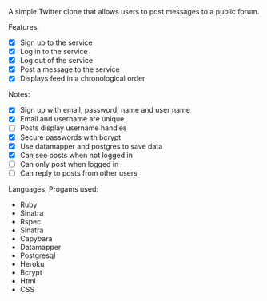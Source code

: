 A simple Twitter clone that allows users to post messages to a public forum. 

Features:
- [x] Sign up to the service
- [x] Log in to the service
- [x] Log out of the service
- [x] Post a message to the service
- [x] Displays feed in a chronological order

Notes:
- [x] Sign up with email, password, name and user name
- [x] Email and username are unique
- [ ] Posts display username handles 
- [x] Secure passwords with bcrypt
- [x] Use datamapper and postgres to save data
- [x] Can see posts when not logged in
- [ ] Can only post when logged in
- [ ] Can reply to posts from other users

Languages, Progams used:
- Ruby
- Sinatra
- Rspec
- Sinatra
- Capybara
- Datamapper
- Postgresql
- Heroku
- Bcrypt
- Html
- CSS

